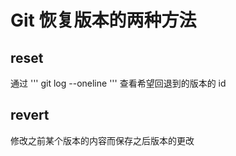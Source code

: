 # Git 恢复版本的两种方法

## reset
通过
'''
git log --oneline
'''
查看希望回退到的版本的 id

## revert
修改之前某个版本的内容而保存之后版本的更改

